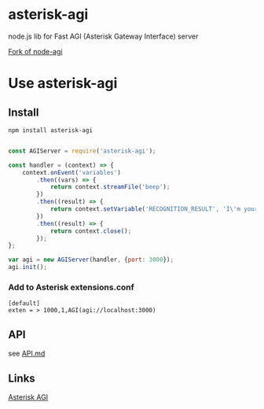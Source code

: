 # asterisk-agi



node.js lib for Fast AGI (Asterisk Gateway Interface) server

[Fork of node-agi](http://github.com/brianc/node-agi)


Use asterisk-agi
=============


## Install

```
npm install asterisk-agi

```

`````javascript

const AGIServer = require('asterisk-agi');

const handler = (context) => {
    context.onEvent('variables')
        .then((vars) => {
            return context.streamFile('beep');
        })
        .then((result) => {
            return context.setVariable('RECOGNITION_RESULT', 'I\'m your father, Luc');
        })
        .then((result) => {
            return context.close();
        });
};

var agi = new AGIServer(handler, {port: 3000});
agi.init();

`````

### Add to Asterisk extensions.conf

`````
[default]
exten = > 1000,1,AGI(agi://localhost:3000)
`````

## API 

see [API.md](API.md)


## Links

[Asterisk AGI](https://wiki.asterisk.org/wiki/display/AST/Asterisk+13+AGI+Commands)